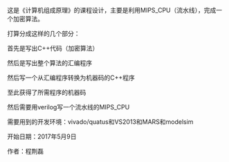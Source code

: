 这是《计算机组成原理》的课程设计，主要是利用MIPS_CPU（流水线），完成一个加密算法。

打算分成这样的几个部分：

首先是写出C++代码（加密算法）

然后是写出整个算法的汇编程序

然后写一个从汇编程序转换为机器码的C++程序

至此获得了所需程序的机器码

然后需要用verilog写一个流水线的MIPS_CPU

需要用到的开发环境：vivado/quatus和VS2013和MARS和modelsim

开始日期：2017年5月9日

作者：程荆磊